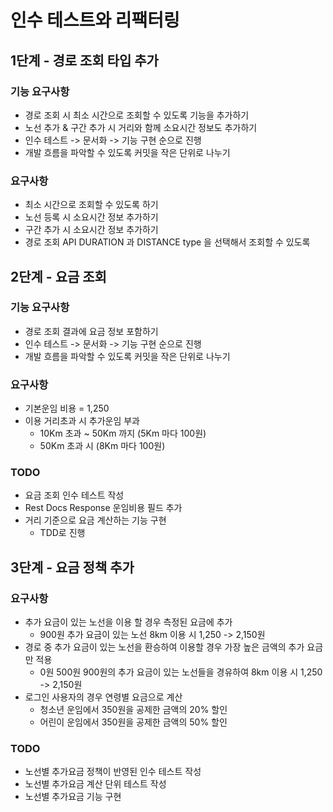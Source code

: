 # 인수 테스트와 리팩터링

## 1단계 - 경로 조회 타입 추가

### 기능 요구사항
- 경로 조회 시 최소 시간으로 조회할 수 있도록 기능을 추가하기
- 노선 추가 & 구간 추가 시 거리와 함께 소요시간 정보도 추가하기
- 인수 테스트 -> 문서화 -> 기능 구현 순으로 진행
- 개발 흐름을 파악할 수 있도록 커밋을 작은 단위로 나누기

### 요구사항 
- 최소 시간으로 조회할 수 있도록 하기
- 노선 등록 시 소요시간 정보 추가하기
- 구간 추가 시 소요시간 정보 추가하기
- 경로 조회 API DURATION 과 DISTANCE type 을 선택해서 조회할 수 있도록

## 2단계 - 요금 조회

### 기능 요구사항
- 경로 조회 결과에 요금 정보 포함하기
- 인수 테스트 -> 문서화 -> 기능 구현 순으로 진행
- 개발 흐름을 파악할 수 있도록 커밋을 작은 단위로 나누기

### 요구사항
- 기본운임 비용 = 1,250
- 이용 거리초과 시 추가운임 부과
    - 10Km 초과 ~ 50Km 까지 (5Km 마다 100원)
    - 50Km 초과 시 (8Km 마다 100원)

### TODO
- 요금 조회 인수 테스트 작성
- Rest Docs Response 운임비용 필드 추가
- 거리 기준으로 요금 계산하는 기능 구현
    - TDD로 진행

## 3단계 - 요금 정책 추가

### 요구사항
- 추가 요금이 있는 노선을 이용 할 경우 측정된 요금에 추가
  - 900원 추가 요금이 있는 노선 8km 이용 시 1,250 -> 2,150원
- 경로 중 추가 요금이 있는 노선을 환승하여 이용할 경우 가장 높은 금액의 추가 요금만 적용
  - 0원 500원 900원의 추가 요금이 있는 노선들을 경유하여 8km 이용 시 1,250 -> 2,150원
- 로그인 사용자의 경우 연령별 요금으로 계산
  - 청소년 운임에서 350원을 공제한 금액의 20% 할인
  - 어린이 운임에서 350원을 공제한 금액의 50% 할인


### TODO
- 노선별 추가요금 정책이 반영된 인수 테스트 작성 
- 노선별 추가요금 계산 단위 테스트 작성
- 노선별 추가요금 기능 구현
